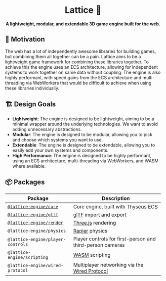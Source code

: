 <div align="center">
  <h1>Lattice 💎</h1>
  <strong>A lightweight, modular, and extendable 3D game engine built for the web.</strong>
</div>

## 🤔 Motivation

The web has a lot of independently awesome libraries for building games, but combining them all together can be a pain. Lattice aims to be a lightweight game framework for combining these libraries together. To achieve this the engine uses an ECS architecture, allowing for independent systems to work together on same data without coupling. The engine is also highly performant, with speed gains from the ECS architecture and multi-threading via WebWorkers that would be difficult to achieve when using these libraries individually.

## 🏗️ Design Goals

- **Lightweight**: The engine is designed to be lightweight, aiming to be a minimal wrapper around the underlying technologies. We want to avoid adding unnecessary abstractions.
- **Modular**: The engine is designed to be modular, allowing you to pick and choose which systems you want to use.
- **Extendable**: The engine is designed to be extendable, allowing you to easily add your own systems and components.
- **High Performance**: The engine is designed to be highly performant, using an ECS architecture, multi-threading via WebWorkers, and WASM where available.

## 📦 Packages

| Package                                       | Description                                                                             |
| --------------------------------------------- | --------------------------------------------------------------------------------------- |
| [`@lattice-engine/core`](./packages/core)     | Core engine, built with [Thyseus](https://github.com/JaimeGensler/thyseus) ECS          |
| [`@lattice-engine/gltf`](./packages/gltf)     | [glTF](https://github.com/KhronosGroup/glTF) import and export                          |
| [`@lattice-engine/render`](./packages/render) | [Three.js](https://threejs.org/) rendering                                              |
| `@lattice-engine/physics`                     | [Rapier](https://rapier.rs/) physics                                                    |
| `@lattice-engine/player-controls`             | Player controls for first-person and third-person cameras                               |
| `@lattice-engine/scripting`                   | [WASM](https://webassembly.org/) scripting                                              |
| `@lattice-engine/wired-protocol`              | Multiplayer networking via the [Wired Protocol](https://github.com/wired-protocol/spec) |
